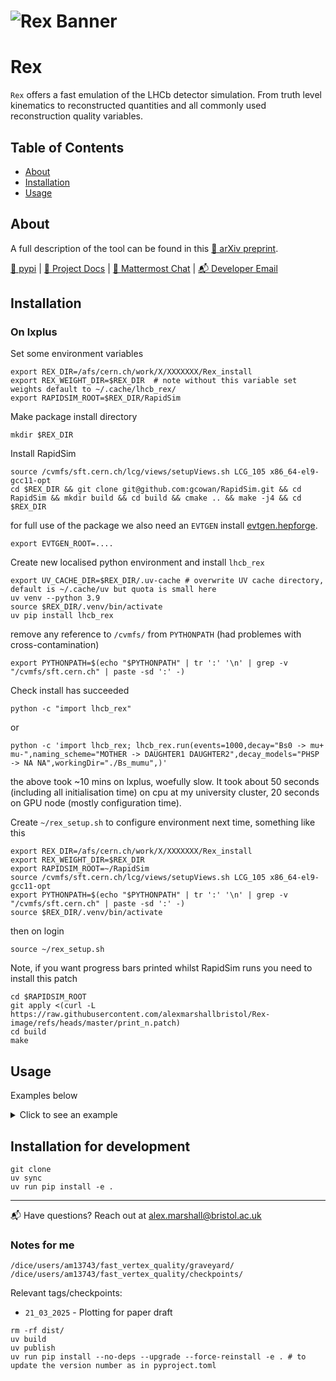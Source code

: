 <!-- # ![Rex Banner](./src/lhcb_rex/tools/figures/Rex_banner.png) -->
# ![Rex Banner](https://github.com/alexmarshallbristol/Rex-image/blob/master/Rex_banner.png?raw=true)

# Rex 

```Rex``` offers a fast emulation of the LHCb detector simulation. From truth level kinematics to reconstructed quantities and all commonly used reconstruction quality variables. 

## Table of Contents
- [About](#about)
- [Installation](#installation)
- [Usage](#usage)

## About

A full description of the tool can be found in this [📖 arXiv preprint](https://arxiv.org/abs/2507.05069/). 

[📖 pypi](https://pypi.org/project/lhcb-rex/) | [📖 Project Docs](https://lhcb-rex.docs.cern.ch/) | [💬 Mattermost Chat](https://mattermost.cern.ch/your-channel) | [📬 Developer Email](mailto:alex.marshall@bristol.ac.uk)

## Installation 

### On lxplus  

Set some environment variables
```shell
export REX_DIR=/afs/cern.ch/work/X/XXXXXXX/Rex_install
export REX_WEIGHT_DIR=$REX_DIR  # note without this variable set weights default to ~/.cache/lhcb_rex/
export RAPIDSIM_ROOT=$REX_DIR/RapidSim
```

Make package install directory
```shell
mkdir $REX_DIR
```

Install RapidSim
```shell
source /cvmfs/sft.cern.ch/lcg/views/setupViews.sh LCG_105 x86_64-el9-gcc11-opt
cd $REX_DIR && git clone git@github.com:gcowan/RapidSim.git && cd RapidSim && mkdir build && cd build && cmake .. && make -j4 && cd $REX_DIR
```
for full use of the package we also need an ```EVTGEN``` install [evtgen.hepforge](https://evtgen.hepforge.org/). 
```shell
export EVTGEN_ROOT=....
```

Create new localised python environment and install ```lhcb_rex```
```shell
export UV_CACHE_DIR=$REX_DIR/.uv-cache # overwrite UV cache directory, default is ~/.cache/uv but quota is small here
uv venv --python 3.9
source $REX_DIR/.venv/bin/activate
uv pip install lhcb_rex
```
remove any reference to ```/cvmfs/``` from ```PYTHONPATH``` (had problemes with cross-contamination)
```shell
export PYTHONPATH=$(echo "$PYTHONPATH" | tr ':' '\n' | grep -v "/cvmfs/sft.cern.ch" | paste -sd ':' -)
```

Check install has succeeded
```shell
python -c "import lhcb_rex"
```
or 
```shell
python -c 'import lhcb_rex; lhcb_rex.run(events=1000,decay="Bs0 -> mu+ mu-",naming_scheme="MOTHER -> DAUGHTER1 DAUGHTER2",decay_models="PHSP -> NA NA",workingDir="./Bs_mumu",)'
```
the above took ~10 mins on lxplus, woefully slow. It took about 50 seconds (including all initialisation time) on cpu at my university cluster, 20 seconds on GPU node (mostly configuration time).

Create ```~/rex_setup.sh``` to configure environment next time, something like this
```shell
export REX_DIR=/afs/cern.ch/work/X/XXXXXXX/Rex_install
export REX_WEIGHT_DIR=$REX_DIR
export RAPIDSIM_ROOT=~/RapidSim
source /cvmfs/sft.cern.ch/lcg/views/setupViews.sh LCG_105 x86_64-el9-gcc11-opt
export PYTHONPATH=$(echo "$PYTHONPATH" | tr ':' '\n' | grep -v "/cvmfs/sft.cern.ch" | paste -sd ':' -)
source $REX_DIR/.venv/bin/activate
```
then on login
```shell
source ~/rex_setup.sh
```

Note, if you want progress bars printed whilst RapidSim runs you need to install this patch
```
cd $RAPIDSIM_ROOT
git apply <(curl -L https://raw.githubusercontent.com/alexmarshallbristol/Rex-image/refs/heads/master/print_n.patch)
cd build
make
```

## Usage

Examples below

<details>
    <summary>Click to see an example</summary>

```python
import lhcb_rex

lhcb_rex.run(
    events=1000,
    decay="Bs0 -> mu+ mu-",
    naming_scheme="MOTHER -> DAUGHTER1 DAUGHTER2",
    decay_models="PHSP -> NA NA",
    workingDir="./Bs_mumu",
)
```

</details>

## Installation for development

```shell
git clone
uv sync
uv run pip install -e .
```

---

📬 Have questions? Reach out at [alex.marshall@bristol.ac.uk](mailto:alex.marshall@bristol.ac.uk)


### Notes for me

```/dice/users/am13743/fast_vertex_quality/graveyard/```
```/dice/users/am13743/fast_vertex_quality/checkpoints/```

Relevant tags/checkpoints:
- ```21_03_2025``` - Plotting for paper draft

```shell
rm -rf dist/
uv build
uv publish
uv run pip install --no-deps --upgrade --force-reinstall -e . # to update the version number as in pyproject.toml
```